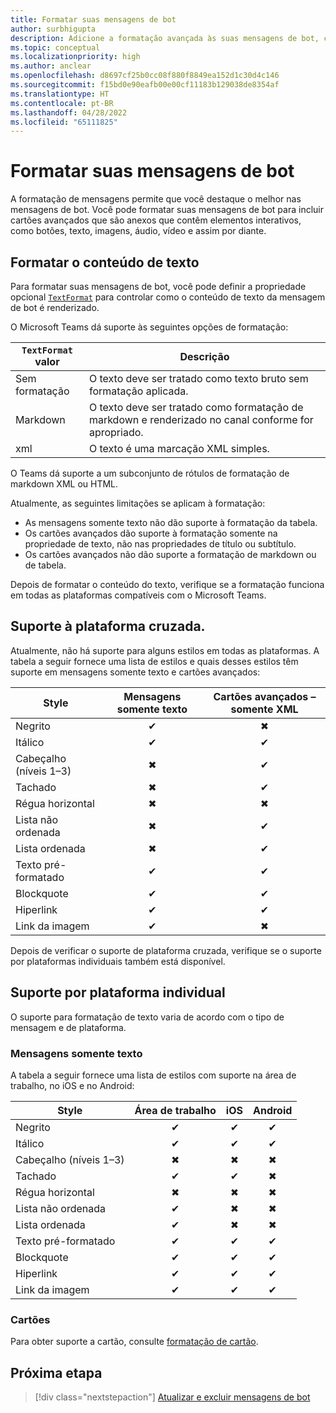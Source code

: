 ```yaml
---
title: Formatar suas mensagens de bot
author: surbhigupta
description: Adicione a formatação avançada às suas mensagens de bot, como tachado, lista ordenada e não ordenada, hiperlink, link de imagem, e muito mais.
ms.topic: conceptual
ms.localizationpriority: high
ms.author: anclear
ms.openlocfilehash: d8697cf25b0cc08f880f8849ea152d1c30d4c146
ms.sourcegitcommit: f15bd0e90eafb00e00cf11183b129038de8354af
ms.translationtype: HT
ms.contentlocale: pt-BR
ms.lasthandoff: 04/28/2022
ms.locfileid: "65111825"
---
```

# <a name="format-your-bot-messages"></a>Formatar suas mensagens de bot

A formatação de mensagens permite que você destaque o melhor nas mensagens de bot. Você pode formatar suas mensagens de bot para incluir cartões avançados que são anexos que contêm elementos interativos, como botões, texto, imagens, áudio, vídeo e assim por diante.

## <a name="format-text-content"></a>Formatar o conteúdo de texto

Para formatar suas mensagens de bot, você pode definir a propriedade opcional [`TextFormat`](/bot-framework/dotnet/bot-builder-dotnet-create-messages#customizing-a-message) para controlar como o conteúdo de texto da mensagem de bot é renderizado.

O Microsoft Teams dá suporte às seguintes opções de formatação:

| `TextFormat` valor | Descrição |
| --- | --- |
| Sem formatação | O texto deve ser tratado como texto bruto sem formatação aplicada.|
| Markdown | O texto deve ser tratado como formatação de markdown e renderizado no canal conforme for apropriado. |
| xml | O texto é uma marcação XML simples. |

O Teams dá suporte a um subconjunto de rótulos de formatação de markdown XML ou HTML.

Atualmente, as seguintes limitações se aplicam à formatação:

* As mensagens somente texto não dão suporte à formatação da tabela.
* Os cartões avançados dão suporte à formatação somente na propriedade de texto, não nas propriedades de título ou subtítulo.
* Os cartões avançados não dão suporte a formatação de markdown ou de tabela.

Depois de formatar o conteúdo do texto, verifique se a formatação funciona em todas as plataformas compatíveis com o Microsoft Teams.

## <a name="cross-platform-support"></a>Suporte à plataforma cruzada.

Atualmente, não há suporte para alguns estilos em todas as plataformas. A tabela a seguir fornece uma lista de estilos e quais desses estilos têm suporte em mensagens somente texto e cartões avançados:

| Style                     | Mensagens somente texto | Cartões avançados – somente XML |
| ---                       | :---: | :---: |
| Negrito                      | ✔ | ✖ |
| Itálico                    | ✔ | ✔ |
| Cabeçalho (níveis 1&ndash;3) | ✖ | ✔ |
| Tachado             | ✖ | ✔ |
| Régua horizontal           | ✖ | ✖ |
| Lista não ordenada            | ✖ | ✔ |
| Lista ordenada              | ✖ | ✔ |
| Texto pré-formatado         | ✔ | ✔ |
| Blockquote                | ✔ | ✔ |
| Hiperlink                 | ✔ | ✔ |
| Link da imagem                | ✔ | ✖ |

Depois de verificar o suporte de plataforma cruzada, verifique se o suporte por plataformas individuais também está disponível.

## <a name="support-by-individual-platform"></a>Suporte por plataforma individual

O suporte para formatação de texto varia de acordo com o tipo de mensagem e de plataforma.

### <a name="text-only-messages"></a>Mensagens somente texto

A tabela a seguir fornece uma lista de estilos com suporte na área de trabalho, no iOS e no Android:

| Style                     | Área de trabalho | iOS | Android |
| ---                       | :---: | :---: | :---: |
| Negrito                      | ✔ | ✔ | ✔ |
| Itálico                    | ✔ | ✔ | ✔ |
| Cabeçalho (níveis 1&ndash;3) | ✖ | ✖ | ✖ |
| Tachado             | ✔ | ✔ | ✖ |
| Régua horizontal           | ✖ | ✖ | ✖ |
| Lista não ordenada            | ✔ | ✖ | ✖ |
| Lista ordenada              | ✔ | ✖ | ✖ |
| Texto pré-formatado         | ✔ | ✔ | ✔ |
| Blockquote                | ✔ | ✔ | ✔ |
| Hiperlink                 | ✔ | ✔ | ✔ |
| Link da imagem                | ✔ | ✔ | ✔ |

### <a name="cards"></a>Cartões

Para obter suporte a cartão, consulte [formatação de cartão](~/task-modules-and-cards/cards/cards-format.md).

## <a name="next-step"></a>Próxima etapa

> [!div class="nextstepaction"]
> [Atualizar e excluir mensagens de bot](~/bots/how-to/update-and-delete-bot-messages.md)
